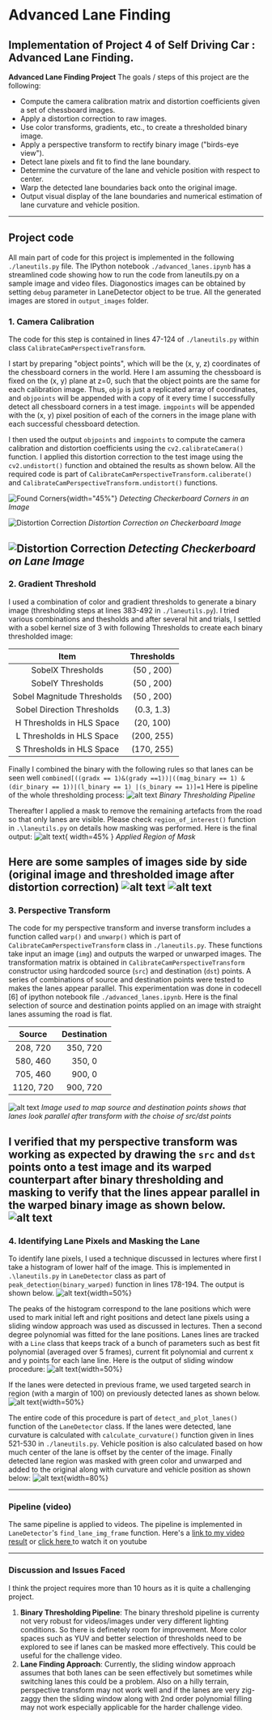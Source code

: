 # Advanced Lane Finding
Implementation of  Project 4 of Self Driving Car **: Advanced Lane Finding**.
---

**Advanced Lane Finding Project**
The goals / steps of this project are the following:

* Compute the camera calibration matrix and distortion coefficients given a set of chessboard images.
* Apply a distortion correction to raw images.
* Use color transforms, gradients, etc., to create a thresholded binary image.
* Apply a perspective transform to rectify binary image ("birds-eye view").
* Detect lane pixels and fit to find the lane boundary.
* Determine the curvature of the lane and vehicle position with respect to center.
* Warp the detected lane boundaries back onto the original image.
* Output visual display of the lane boundaries and numerical estimation of lane curvature and vehicle position.

[//]: # (Image References)

[image1]: ./output_images/corners_found_calibration2.jpg "Found Corners"
[image2]: ./output_images/test_cal_undist.png "Distortion Correction 1"
[image3]: ./output_images/test_undist.png "Distortion Correction 2"
[image4]: ./output_images/pipeline.png "Binary Threshold Pipeline"
[image5]: ./output_images/final_masked_img.jpg "Binary Thresholding and Masking"
[image6]: ./output_images/binary_threshold.png "Binary Threshold Example 1"
[image7]: ./output_images/binary_threshold2.png "Binary Threshold Example 2"
[image8]: ./output_images/pt1.png "Source and destination points for Perspective Transform"
[image9]: ./output_images/pt2.png "Pespective Transform on Binary Images"
[image10]: ./output_images/histogram.png "Histogram"
[image11]: ./output_images/detected_lanes.png "Detected Lanes with Sliding Window"
[image12]: ./output_images/no_sliding_window.png "Detected Lanes with previous lane positions"
[image13]: ./output_images/plot_lanes.jpg "Final Image with Marked Lanes"

---
## Project code
All main part of code for this project is implemented in the following `./laneutils.py` file. The IPython notebook `./advanced_lanes.ipynb` has a streamlined code showing how to run the code from laneutils.py on a sample image and video files. Diagonostics images can be obtained by setting `debug` parameter in LaneDetector object to be true. All the generated images are stored in `output_images` folder.


### 1. Camera Calibration
The code for this step is contained in lines 47-124 of `./laneutils.py` within class `CalibrateCamPerspectiveTransform`. 

I start by preparing "object points", which will be the (x, y, z) coordinates of the chessboard corners in the world. Here I am assuming the chessboard is fixed on the (x, y) plane at z=0, such that the object points are the same for each calibration image.  Thus, `objp` is just a replicated array of coordinates, and `objpoints` will be appended with a copy of it every time I successfully detect all chessboard corners in a test image.  `imgpoints` will be appended with the (x, y) pixel position of each of the corners in the image plane with each successful chessboard detection.  

I then used the output `objpoints` and `imgpoints` to compute the camera calibration and distortion coefficients using the `cv2.calibrateCamera()` function.  I applied this distortion correction to the test image using the `cv2.undistort()` function and obtained the results as shown below. All the required code is part of `CalibrateCamPerspectiveTransform.caliberate()` and `CalibrateCamPerspectiveTransform.undistort()` functions.

![Found Corners][image1]{width="45%"}
*Detecting Checkerboard Corners in an Image*

![Distortion Correction][image2]
*Distortion Correction on Checkerboard Image*

![Distortion Correction][image3]
*Detecting Checkerboard on Lane Image*
---

### 2. Gradient Threshold
I used a combination of color and gradient thresholds to generate a binary image (thresholding steps at lines 383-492 in `./laneutils.py`). I tried various combinations and thesholds and after several hit and trials, I settled with a sobel kernel size of 3 with following Thresholds to create each binary thresholded image: 

| Item        | Thresholds   | 
|:-------------:|:-------------:| 
| SobelX Thresholds    | (50 , 200) | 
| SobelY Thresholds    | (50 , 200) | 
| Sobel Magnitude Thresholds    | (50 , 200) | 
|Sobel Direction Thresholds    | (0.3, 1.3) | 
| H Thresholds in HLS Space    | (20,  100) | 
| L Thresholds in HLS Space    | (200, 255) | 
| S Thresholds in HLS Space    | (170, 255) | 

Finally I combined the binary with the following rules so that lanes can be seen well
`combined[((gradx == 1)&(grady ==1))|((mag_binary == 1) & (dir_binary == 1))|(l_binary == 1) |(s_binary == 1)]=1`
Here is pipeline of the whole thresholding process:
![alt text][image4]
*Binary Thresholding Pipeline*

Thereafter I applied a mask to remove the remaining artefacts from the road so that only lanes are visible. Please check `region_of_interest()` function in `.\laneutils.py` on details how masking was performed. Here is the final output:
![alt text][image5]{ width=45% }
*Applied Region of Mask*

Here are some samples of images side by side (original image and thresholded image after distortion correction)
![alt text][image6]
![alt text][image7]
---

### 3. Perspective Transform
The code for my perspective transform and inverse transform includes a function called `warp()` and `unwarp()` which is part of `CalibrateCamPerspectiveTransform` class in `./laneutils.py`. These functions take input an image (`img`) and outputs the warped or unwarped images. The transformation matrix is obtained in `CalibrateCamPerspectiveTransform` constructor using hardcoded source (`src`) and destination (`dst`) points. A series of combinations of source and destination points were tested to makes the lanes appear parallel. This experimentation was done in codecell [6] of ipython notebook file `./advanced_lanes.ipynb`. Here is the final selection of source and destination points applied on an image with straight lanes assuming the road is flat.

| Source        | Destination   | 
|:-------------:|:-------------:| 
| 208, 720      | 350, 720        | 
| 580, 460      | 350, 0      |
| 705, 460     | 900, 0      |
| 1120, 720      | 900, 720        |

![alt text][image8]
*Image used to map source and destination points shows that lanes look parallel after transform with the choise of src/dst points*

I verified that my perspective transform was working as expected by drawing the `src` and `dst` points onto a test image and its warped counterpart after binary thresholding and masking to verify that the lines appear parallel in the warped binary image as shown below.
![alt text][image9]
---

### 4. Identifying Lane Pixels and Masking the Lane
To identify lane pixels, I used a technique discussed in lectures where first I take a histogram of lower half of the image. This is implemented in `.\laneutils.py` in `LaneDetector` class as part of `peak_detection(binary_warped)` function in lines 178-194. The output is shown below.
![alt text][image10]{width=50%}

The peaks of the histogram correspond to the lane positions which were used to mark initial left and right positions and detect lane pixels using a sliding window approach was used as discussed in lectures. Then a second degree polynomial was fitted for the lane positions. Lanes lines are tracked with a `Line` class that keeps track of a bunch of parameters such as best fit polynomial (averaged over 5 frames), current fit polynomial and current x and y points for each lane line. Here is the output of sliding window procedure:
![alt text][image11]{width=50%}

If the lanes were detected in previous frame, we used targeted search in region (with a margin of 100) on previously detected lanes as shown below.
![alt text][image12]{width=50%}

The entire code of this procedure is part of `detect_and_plot_lanes()` function of the `LaneDetector` class. If the lanes were detected, lane curvature is calculated with `calculate_curvature()` function given in lines 521-530 in `./laneutils.py`. Vehicle position is also calculated based on how much center of the lane is offset by the center of the image. Finally detected lane region was masked with green color and unwarped and added to the original along with curvature and vehicle position as shown below: 
![alt text][image13]{width=80%}

---

### Pipeline (video)
The same pipeline is applied to videos. The pipeline is implemented in `LaneDetector`'s `find_lane_img_frame` function. Here's a [link to my video result](./project_video_with_marked_lanes.mp4) or [click here ](https://www.youtube.com/watch?v=tHk7W1KPjhk "Advanced Lane Finding") to watch it on youtube

---

### Discussion and Issues Faced
I think the project requires more than 10 hours as it is quite a challenging project. 
1. **Binary Thresholding Pipeline**: The binary threshold pipeline is currenty not very robust for videos/images under very different lighting conditions. So there is definetely room for improvement. More color spaces such as YUV and better selection of thresholds need to be explored to see if lanes can be masked more effectively. This could be useful for the challenge video.
2. **Lane Finding Approach**: Currently, the sliding window approach assumes that both lanes can be seen effectively but sometimes while switching lanes this could be a problem. Also on a hilly terrain, perspective transform may not work well and if the lanes are very zig-zaggy then the sliding window along with 2nd order polynomial filling may not work especially applicable for the harder challenge video.   